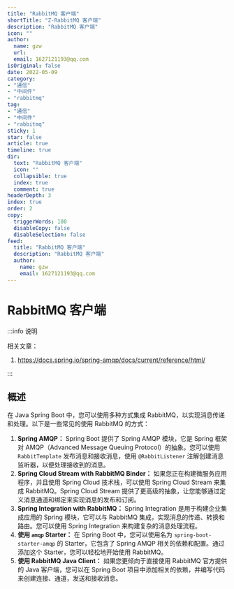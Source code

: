 ```yaml
---
title: "RabbitMQ 客户端"
shortTitle: "Z-RabbitMQ 客户端"
description: "RabbitMQ 客户端"
icon: ""
author: 
  name: gzw
  url: 
  email: 1627121193@qq.com
isOriginal: false
date: 2022-05-09
category: 
- "通信"
- "中间件"
- "rabbitmq"
tag:
- "通信"
- "中间件"
- "rabbitmq"
sticky: 1
star: false
article: true
timeline: true
dir:
  text: "RabbitMQ 客户端"
  icon: ""
  collapsible: true
  index: true
  comment: true
headerDepth: 3
index: true
order: 2
copy:
  triggerWords: 100
  disableCopy: false
  disableSelection: false
feed:
  title: "RabbitMQ 客户端"
  description: "RabbitMQ 客户端"
  author:
    name: gzw
    email: 1627121193@qq.com
---
```






# RabbitMQ 客户端



:::info 说明

相关文章：

1. https://docs.spring.io/spring-amqp/docs/current/reference/html/

:::



## 概述

在 Java Spring Boot 中，您可以使用多种方式集成 RabbitMQ，以实现消息传递和处理。以下是一些常见的使用 RabbitMQ 的方式：

1. **Spring AMQP：** Spring Boot 提供了 Spring AMQP 模块，它是 Spring 框架对 AMQP（Advanced Message Queuing Protocol）的抽象。您可以使用 `RabbitTemplate` 发布消息和接收消息，使用 `@RabbitListener` 注解创建消息监听器，以便处理接收到的消息。
2. **Spring Cloud Stream with RabbitMQ Binder：** 如果您正在构建微服务应用程序，并且使用 Spring Cloud 技术栈，可以使用 Spring Cloud Stream 来集成 RabbitMQ。Spring Cloud Stream 提供了更高级的抽象，让您能够通过定义消息通道和绑定来实现消息的发布和订阅。
3. **Spring Integration with RabbitMQ：** Spring Integration 是用于构建企业集成应用的 Spring 模块，它可以与 RabbitMQ 集成，实现消息的传递、转换和路由。您可以使用 Spring Integration 来构建复杂的消息处理流程。
4. **使用 `amqp` Starter：** 在 Spring Boot 中，您可以使用名为 `spring-boot-starter-amqp` 的 Starter，它包含了 Spring AMQP 相关的依赖和配置。通过添加这个 Starter，您可以轻松地开始使用 RabbitMQ。
5. **使用 RabbitMQ Java Client：** 如果您更倾向于直接使用 RabbitMQ 官方提供的 Java 客户端，您可以在 Spring Boot 项目中添加相关的依赖，并编写代码来创建连接、通道，发送和接收消息。









